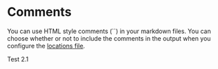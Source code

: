 



# Comments

You can use HTML style comments (``) in your markdown files. You can choose whether or not to include the comments in the output when you configure the [locations file](locations.md). 



Test 2.1
